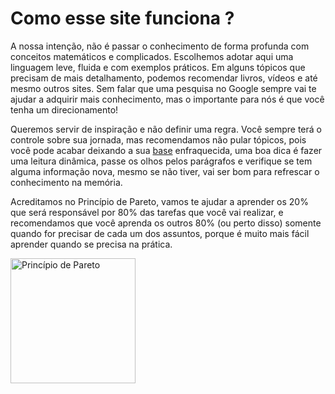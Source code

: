 # Como esse site funciona ? 
A nossa intenção, não é passar o conhecimento de forma profunda com conceitos matemáticos e complicados. Escolhemos adotar aqui uma linguagem leve, fluida e com exemplos práticos. Em alguns tópicos que precisam de mais detalhamento, podemos recomendar livros, vídeos e até mesmo outros sites. Sem falar que uma pesquisa no Google sempre vai te ajudar a adquirir mais conhecimento, mas o importante para nós é que você tenha um direcionamento!

Queremos servir de inspiração e não definir uma regra. Você sempre terá o controle sobre sua jornada, mas recomendamos não pular tópicos, pois você pode acabar deixando a sua [base](aprendiz/baseSolida) enfraquecida, uma boa dica é fazer uma leitura dinâmica, passe os olhos pelos parágrafos e verifique se tem alguma informação nova, mesmo se não tiver, vai ser bom para refrescar o conhecimento na memória.

Acreditamos no Princípio de Pareto, vamos te ajudar a aprender os 20% que será responsável por 80% das tarefas que você vai realizar, e recomendamos que você aprenda os outros 80% (ou perto disso) somente quando for precisar de cada um dos assuntos, porque é muito mais fácil aprender quando se precisa na prática.

<img class="center" src="https://i.pinimg.com/originals/4b/f9/71/4bf97146807a83ae9a5e9ddd9da5d432.jpg" alt="Princípio de Pareto" width="200"/>
